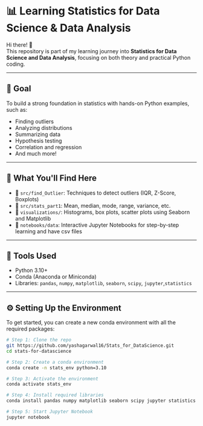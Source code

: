 # 📊 Learning Statistics for Data Science & Data Analysis

Hi there! 👋  
This repository is part of my learning journey into **Statistics for Data Science and Data Analysis**, focusing on both theory and practical Python coding.

---

## 🎯 Goal

To build a strong foundation in statistics with hands-on Python examples, such as:

- Finding outliers
- Analyzing distributions
- Summarizing data
- Hypothesis testing
- Correlation and regression
- And much more!

---

## 🧠 What You'll Find Here

- 📁 `src/find_Outlier`: Techniques to detect outliers (IQR, Z-Score, Boxplots)
- 📁 `src/stats_part1`: Mean, median, mode, range, variance, etc.
- 📁 `visualizations/`: Histograms, box plots, scatter plots using Seaborn and Matplotlib
- 📁 `notebooks/data`: Interactive Jupyter Notebooks for step-by-step learning and have csv files

---

## 🔧 Tools Used

- Python 3.10+
- Conda (Anaconda or Miniconda)
- Libraries: `pandas`, `numpy`, `matplotlib`, `seaborn`, `scipy`, `jupyter`,`statistics`

---

## ⚙️ Setting Up the Environment

To get started, you can create a new conda environment with all the required packages:

```bash
# Step 1: Clone the repo
git https://github.com/yashagarwal16/Stats_for_DataScience.git
cd stats-for-datascience

# Step 2: Create a conda environment
conda create -n stats_env python=3.10

# Step 3: Activate the environment
conda activate stats_env

# Step 4: Install required libraries
conda install pandas numpy matplotlib seaborn scipy jupyter statistics

# Step 5: Start Jupyter Notebook
jupyter notebook
